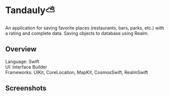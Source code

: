 # Tandauly:partly_sunny:
An application for saving favorite places (restaurants, bars, parks, etc.) with a rating and complete data. Saving objects to database using Realm.
## Overview
Language: Swift  
UI: Interface Builder   
 Frameworks: UIKit, CoreLocation, MapKit, CosmosSwift, RealmSwift
## Screenshots
